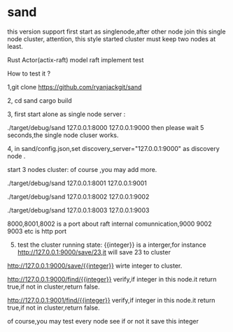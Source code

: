 # sand 
 this version support first start as singlenode,after other node join this single node cluster,
 attention, this style started cluster must keep two  nodes at least.

Rust Actor(actix-raft) model raft  implement test 

How to test it ?

1,git clone https://github.com/ryanjackgit/sand

2, cd sand 
 cargo build

3, 
first start alone as single node server :

./target/debug/sand 127.0.0.1:8000 127.0.0.1:9000
then please wait 5 seconds,the single node cluser works.

4,  in sand/config.json,set  discovery_server="127.0.0.1:9000" as discovery node . 
 
 start 3 nodes cluster: of course ,you may add more.



./target/debug/sand 127.0.0.1:8001 127.0.0.1:9001

./target/debug/sand 127.0.0.1:8002 127.0.0.1:9002

./target/debug/sand 127.0.0.1:8003 127.0.0.1:9003

8000,8001,8002 is a port about raft  internal comunnication,9000 9002 9003 etc is http port

5. test the cluster running state:  {{integer}} is a interger,for instance http://127.0.0.1:9000/save/23,it will save 23 to cluster

http://127.0.0.1:9000/save/{{integer}}  wirte  integer to cluster.

http://127.0.0.1:9000/find/{{integer}}  verify,if integer in this node.it return true,if not in cluster,return false.

http://127.0.0.1:9001/find/{{integer}}  verify,if integer in this node.it return true,if not in cluster,return false.

of course,you may test every node see if or not it save this integer


